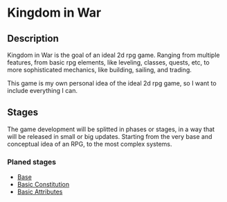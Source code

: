 # Kingdom in War

## Description

Kingdom in War is the goal of an ideal 2d rpg game.
Ranging from multiple features, from basic rpg elements, like leveling, classes, quests, etc, to more sophisticated mechanics, like building, sailing, and trading.

This game is my own personal idea of the ideal 2d rpg game, so I want to include everything I can.

## Stages

The game development will be splitted in phases or stages, in a way that will be released in small or big updates.
Starting from the very base and conceptual idea of an RPG, to the most complex systems.

### Planed stages

- [Base](./stages/base.md)
- [Basic Constitution](./stages/basic-constitution.md)
- [Basic Attributes](./stages/basic-attributes.md)